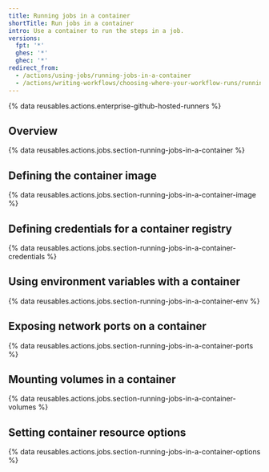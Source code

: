 ```yaml
---
title: Running jobs in a container
shortTitle: Run jobs in a container
intro: Use a container to run the steps in a job.
versions:
  fpt: '*'
  ghes: '*'
  ghec: '*'
redirect_from:
  - /actions/using-jobs/running-jobs-in-a-container
  - /actions/writing-workflows/choosing-where-your-workflow-runs/running-jobs-in-a-container
---
```

 
{% data reusables.actions.enterprise-github-hosted-runners %}

## Overview

{% data reusables.actions.jobs.section-running-jobs-in-a-container %}

## Defining the container image

{% data reusables.actions.jobs.section-running-jobs-in-a-container-image %}

## Defining credentials for a container registry

{% data reusables.actions.jobs.section-running-jobs-in-a-container-credentials %}

## Using environment variables with a container

{% data reusables.actions.jobs.section-running-jobs-in-a-container-env %}

## Exposing network ports on a container

{% data reusables.actions.jobs.section-running-jobs-in-a-container-ports %}

## Mounting volumes in a container

{% data reusables.actions.jobs.section-running-jobs-in-a-container-volumes %}

## Setting container resource options

{% data reusables.actions.jobs.section-running-jobs-in-a-container-options %}
